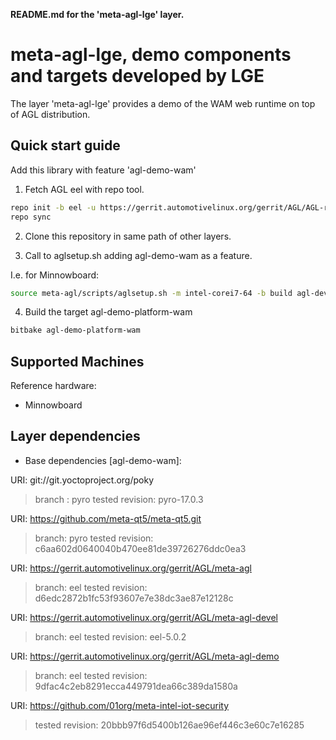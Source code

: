 **README.md for the 'meta-agl-lge' layer.**

meta-agl-lge, demo components and targets developed by LGE
==========================================================

The layer 'meta-agl-lge' provides a demo of the WAM web runtime
on top of AGL distribution.

Quick start guide
-----------------

Add this library with feature 'agl-demo-wam'

1. Fetch AGL eel with repo tool.

```bash
repo init -b eel -u https://gerrit.automotivelinux.org/gerrit/AGL/AGL-repo
repo sync
```

2. Clone this repository in same path of other layers.

3. Call to aglsetup.sh adding agl-demo-wam as a feature.

I.e. for Minnowboard:

```bash
source meta-agl/scripts/aglsetup.sh -m intel-corei7-64 -b build agl-devel agl-demo agl-appfw-smack agl-netboot agl-demo-wam
```

4. Build the target agl-demo-platform-wam

```bash
bitbake agl-demo-platform-wam
```

Supported Machines
------------------

Reference hardware:

* Minnowboard

Layer dependencies
------------------

* Base dependencies [agl-demo-wam]:

URI: git://git.yoctoproject.org/poky
> branch         : pyro
> tested revision: pyro-17.0.3

URI: https://github.com/meta-qt5/meta-qt5.git
> branch:   pyro
> tested revision: c6aa602d0640040b470ee81de39726276ddc0ea3

URI: https://gerrit.automotivelinux.org/gerrit/AGL/meta-agl
> branch:   eel
> tested revision: d6edc2872b1fc53f93607e7e38dc3ae87e12128c

URI: https://gerrit.automotivelinux.org/gerrit/AGL/meta-agl-devel
> branch:   eel
> tested revision: eel-5.0.2

URI: https://gerrit.automotivelinux.org/gerrit/AGL/meta-agl-demo
> branch:   eel
> tested revision: 9dfac4c2eb8291ecca449791dea66c389da1580a

URI: https://github.com/01org/meta-intel-iot-security
> tested revision: 20bbb97f6d5400b126ae96ef446c3e60c7e16285

